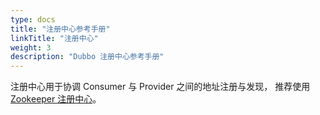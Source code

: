 ```yaml
---
type: docs
title: "注册中心参考手册"
linkTitle: "注册中心"
weight: 3
description: "Dubbo 注册中心参考手册"
---
```


注册中心用于协调 Consumer 与 Provider 之间的地址注册与发现，
推荐使用 [Zookeeper 注册中心](zookeeper)。